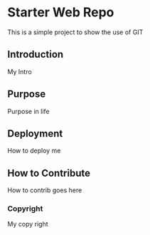 # Starter Web Repo

This is a simple project to show the use of GIT
## Introduction
My Intro

## Purpose
Purpose in life 

## Deployment
How to deploy me

## How to Contribute

How to contrib goes here

### Copyright
My copy right
